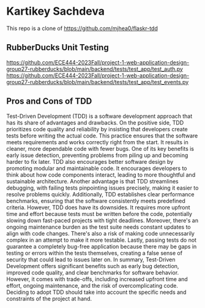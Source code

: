 # Kartikey Sachdeva 

This repo is a clone of https://github.com/mjhea0/flaskr-tdd

## RubberDucks Unit Testing 
https://github.com/ECE444-2023Fall/project-1-web-application-design-group27-rubberducks/blob/main/backend/tests/test_app/test_auth.py
https://github.com/ECE444-2023Fall/project-1-web-application-design-group27-rubberducks/blob/main/backend/tests/test_app/test_events.py


## Pros and Cons of TDD

Test-Driven Development (TDD) is a software development approach that has its share of advantages and drawbacks. On the positive side, TDD prioritizes code quality and reliability by insisting that developers create tests before writing the actual code. This practice ensures that the software meets requirements and works correctly right from the start. It results in cleaner, more dependable code with fewer bugs. One of its key benefits is early issue detection, preventing problems from piling up and becoming harder to fix later. TDD also encourages better software design by promoting modular and maintainable code. It encourages developers to think about how code components interact, leading to more thoughtful and sustainable architecture. Another advantage is that TDD streamlines debugging, with failing tests pinpointing issues precisely, making it easier to resolve problems quickly. Additionally, TDD establishes clear performance benchmarks, ensuring that the software consistently meets predefined criteria. However, TDD does have its downsides. It requires more upfront time and effort because tests must be written before the code, potentially slowing down fast-paced projects with tight deadlines. Moreover, there's an ongoing maintenance burden as the test suite needs constant updates to align with code changes. There's also a risk of making code unnecessarily complex in an attempt to make it more testable. Lastly, passing tests do not guarantee a completely bug-free application because there may be gaps in testing or errors within the tests themselves, creating a false sense of security that could lead to issues later on. In summary, Test-Driven Development offers significant benefits such as early bug detection, improved code quality, and clear benchmarks for software behavior. However, it comes with trade-offs, including increased upfront time and effort, ongoing maintenance, and the risk of overcomplicating code. Deciding to adopt TDD should take into account the specific needs and constraints of the project at hand.




